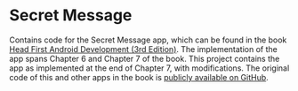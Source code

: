 Secret Message
==============

Contains code for the Secret Message app, which can be found in the book
[Head First Android Development (3rd Edition)](https://learning.oreilly.com/library/view/head-first-android/9781492076513/).
The implementation of the app spans Chapter 6 and Chapter 7 of the book.
This project contains the app as implemented at the end of Chapter 7,
with modifications.
The original code of this and other apps in the book is
[publicly available on GitHub](https://github.com/dogriffiths/HeadFirstAndroid3rdEd).

